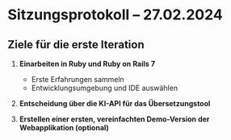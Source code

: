 # Sitzungsprotokoll – 27.02.2024

## Ziele für die erste Iteration

1. **Einarbeiten in Ruby und Ruby on Rails 7**
    - Erste Erfahrungen sammeln
    - Entwicklungsumgebung und IDE auswählen

2. **Entscheidung über die KI-API für das Übersetzungstool**

3. **Erstellen einer ersten, vereinfachten Demo-Version der Webapplikation (optional)**  
